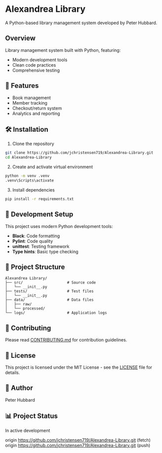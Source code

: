 # Alexandrea Library

A Python-based library management system developed by Peter Hubbard.

## Overview
Library management system built with Python, featuring:
- Modern development tools
- Clean code practices
- Comprehensive testing

## 🚀 Features
- Book management
- Member tracking
- Checkout/return system
- Analytics and reporting

## 🛠️ Installation

1. Clone the repository
```bash
git clone https://github.com/jchristensen719/Alexandrea-Library.git
cd Alexandrea-Library
```

2. Create and activate virtual environment
```bash
python -m venv .venv
.venv\Scripts\activate
```

3. Install dependencies
```bash
pip install -r requirements.txt
```

## 🧪 Development Setup
This project uses modern Python development tools:
- **Black**: Code formatting
- **Pylint**: Code quality
- **unittest**: Testing framework
- **Type hints**: Basic type checking

## 📁 Project Structure
```
Alexandrea Library/
├── src/                    # Source code
│   └── __init__.py
├── tests/                  # Test files
│   └── __init__.py
├── data/                   # Data files
│   ├── raw/
│   └── processed/
└── logs/                   # Application logs
```

## 🤝 Contributing
Please read [CONTRIBUTING.md](CONTRIBUTING.md) for contribution guidelines.

## 📝 License
This project is licensed under the MIT License - see the [LICENSE](LICENSE) file for details.

## 👤 Author
Peter Hubbard

## 📊 Project Status
In active development

origin  https://github.com/jchristensen719/Alexandrea-Library.git (fetch)
origin  https://github.com/jchristensen719/Alexandrea-Library.git (push)